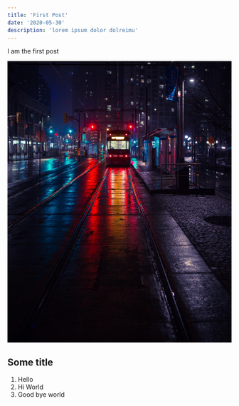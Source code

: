 ```yaml
---
title: 'First Post'
date: '2020-05-30'
description: 'lorem ipsum dolor dolreimu'
---
```


I am the first post

![City light and a tram](./post1-header.jpg)

## Some title

1. Hello
2. Hi World
3. Good bye world
